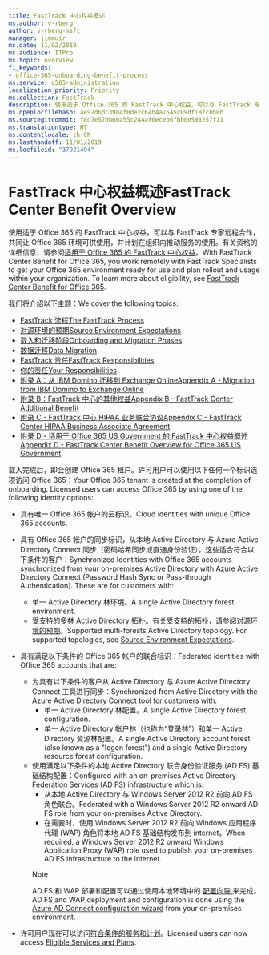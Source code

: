 ```yaml
---
title: FastTrack 中心权益概述
ms.author: v-rberg
author: v-rberg-msft
manager: jimmuir
ms.date: 11/02/2019
ms.audience: ITPro
ms.topic: overview
f1_keywords:
- office-365-onboarding-benefit-process
ms.service: o365-administration
localization_priority: Priority
ms.collection: FastTrack
description: 使用适于 Office 365 的 FastTrack 中心权益，可以与 FastTrack 专家远程合作，共同让 Office 365 环境可供使用，并计划在组织内推动服务的使用。有关资格的详细信息，请参阅适用于 Office 365 的 FastTrack 中心权益。
ms.openlocfilehash: ae92d6dc3984f0de2c64b4a7545c09df18fcbb8b
ms.sourcegitcommit: f8d7e570b60a55c244af0eceb6fbb0e591257f11
ms.translationtype: HT
ms.contentlocale: zh-CN
ms.lasthandoff: 11/01/2019
ms.locfileid: "37921494"
---
```

# <a name="fasttrack-center-benefit-overview"></a><span data-ttu-id="74a44-104">FastTrack 中心权益概述</span><span class="sxs-lookup"><span data-stu-id="74a44-104">FastTrack Center Benefit Overview</span></span>

<span data-ttu-id="74a44-p102">使用适于 Office 365 的 FastTrack 中心权益，可以与 FastTrack 专家远程合作，共同让 Office 365 环境可供使用，并计划在组织内推动服务的使用。有关资格的详细信息，请参阅[适用于 Office 365 的 FastTrack 中心权益](O365-fasttrack-benefit-for-office-365.md)。</span><span class="sxs-lookup"><span data-stu-id="74a44-p102">With FastTrack Center Benefit for Office 365, you work remotely with FastTrack Specialists to get your Office 365 environment ready for use and plan rollout and usage within your organization. To learn more about eligibility, see [FastTrack Center Benefit for Office 365](O365-fasttrack-benefit-for-office-365.md).</span></span>
  
<span data-ttu-id="74a44-107">我们将介绍以下主题：</span><span class="sxs-lookup"><span data-stu-id="74a44-107">We cover the following topics:</span></span>
- [<span data-ttu-id="74a44-108">FastTrack 流程</span><span class="sxs-lookup"><span data-stu-id="74a44-108">The FastTrack Process</span></span>](O365-fasttrack-process.md) 
- [<span data-ttu-id="74a44-109">对源环境的预期</span><span class="sxs-lookup"><span data-stu-id="74a44-109">Source Environment Expectations</span></span>](O365-source-environment-expectations.md)
- [<span data-ttu-id="74a44-110">载入和迁移阶段</span><span class="sxs-lookup"><span data-stu-id="74a44-110">Onboarding and Migration Phases</span></span>](O365-onboarding-and-migration.md)
- [<span data-ttu-id="74a44-111">数据迁移</span><span class="sxs-lookup"><span data-stu-id="74a44-111">Data Migration</span></span>](O365-data-migration.md)
- [<span data-ttu-id="74a44-112">FastTrack 责任</span><span class="sxs-lookup"><span data-stu-id="74a44-112">FastTrack Responsibilities</span></span>](O365-fasttrack-responsibilities.md)
- [<span data-ttu-id="74a44-113">你的责任</span><span class="sxs-lookup"><span data-stu-id="74a44-113">Your Responsibilities</span></span>](O365-your-responsibilities.md) 
- [<span data-ttu-id="74a44-114">附录 A：从 IBM Domino 迁移到 Exchange Online</span><span class="sxs-lookup"><span data-stu-id="74a44-114">Appendix A - Migration from IBM Domino to Exchange Online</span></span>](O365-from-ibm-domino-to-exchange-online.md)
- [<span data-ttu-id="74a44-115">附录 B：FastTrack 中心的其他权益</span><span class="sxs-lookup"><span data-stu-id="74a44-115">Appendix B - FastTrack Center Additional Benefit</span></span>](O365-fasttrack-additional-benefits.md)
- [<span data-ttu-id="74a44-116">附录 C - FastTrack 中心 HIPAA 业务联合协议</span><span class="sxs-lookup"><span data-stu-id="74a44-116">Appendix C - FastTrack Center HIPAA Business Associate Agreement</span></span>](O365-hipaa-business-associate-agreement.md)
- [<span data-ttu-id="74a44-117">附录 D - 适用于 Office 365 US Government 的 FastTrack 中心权益概述</span><span class="sxs-lookup"><span data-stu-id="74a44-117">Appendix D - FastTrack Center Benefit Overview for Office 365 US Government</span></span>](US-Gov-appendix-overview.md)
    
<span data-ttu-id="74a44-p103">载入完成后，即会创建 Office 365 租户。许可用户可以使用以下任何一个标识选项访问 Office 365：</span><span class="sxs-lookup"><span data-stu-id="74a44-p103">Your Office 365 tenant is created at the completion of onboarding. Licensed users can access Office 365 by using one of the following identity options:</span></span>
- <span data-ttu-id="74a44-120">具有唯一 Office 365 帐户的云标识。</span><span class="sxs-lookup"><span data-stu-id="74a44-120">Cloud identities with unique Office 365 accounts.</span></span>
- <span data-ttu-id="74a44-p104">具有 Office 365 帐户的同步标识，从本地 Active Directory 与 Azure Active Directory Connect 同步（密码哈希同步或直通身份验证）。这些适合符合以下条件的客户：</span><span class="sxs-lookup"><span data-stu-id="74a44-p104">Synchronized Identities with Office 365 accounts synchronized from your on-premises Active Directory with Azure Active Directory Connect (Password Hash Sync or Pass-through Authentication). These are for customers with:</span></span>
  - <span data-ttu-id="74a44-123">单一 Active Directory 林环境。</span><span class="sxs-lookup"><span data-stu-id="74a44-123">A single Active Directory forest environment.</span></span>
  - <span data-ttu-id="74a44-p105">受支持的多林 Active Directory 拓扑。有关受支持的拓扑，请参阅[对源环境的预期](O365-source-environment-expectations.md)。</span><span class="sxs-lookup"><span data-stu-id="74a44-p105">Supported multi-forests Active Directory topology. For supported topologies, see [Source Environment Expectations](O365-source-environment-expectations.md).</span></span>
- <span data-ttu-id="74a44-126">具有满足以下条件的 Office 365 帐户的联合标识：</span><span class="sxs-lookup"><span data-stu-id="74a44-126">Federated identities with Office 365 accounts that are:</span></span>
  - <span data-ttu-id="74a44-127">为具有以下条件的客户从 Active Directory 与 Azure Active Directory Connect 工具进行同步：</span><span class="sxs-lookup"><span data-stu-id="74a44-127">Synchronized from Active Directory with the Azure Active Directory Connect tool for customers with:</span></span>
      - <span data-ttu-id="74a44-128">单一 Active Directory 林配置。</span><span class="sxs-lookup"><span data-stu-id="74a44-128">A single Active Directory forest configuration.</span></span>
      - <span data-ttu-id="74a44-129">单一 Active Directory 帐户林（也称为“登录林”）和单一 Active Directory 资源林配置。</span><span class="sxs-lookup"><span data-stu-id="74a44-129">A single Active Directory account forest (also known as a "logon forest") and a single Active Directory resource forest configuration.</span></span>
  - <span data-ttu-id="74a44-130">使用满足以下条件的本地 Active Directory 联合身份验证服务 (AD FS) 基础结构配置：</span><span class="sxs-lookup"><span data-stu-id="74a44-130">Configured with an on-premises Active Directory Federation Services (AD FS) infrastructure which is:</span></span>
      - <span data-ttu-id="74a44-131">从本地 Active Directory 与 Windows Server 2012 R2 前向 AD FS 角色联合。</span><span class="sxs-lookup"><span data-stu-id="74a44-131">Federated with a Windows Server 2012 R2 onward AD FS role from your on-premises Active Directory.</span></span>
      - <span data-ttu-id="74a44-132">在需要时，使用 Windows Server 2012 R2 前向 Windows 应用程序代理 (WAP) 角色将本地 AD FS 基础结构发布到 internet。</span><span class="sxs-lookup"><span data-stu-id="74a44-132">When required, a Windows Server 2012 R2 onward Windows Application Proxy (WAP) role used to publish your on-premises AD FS infrastructure to the internet.</span></span>
    > [!NOTE]
    > <span data-ttu-id="74a44-133">AD FS 和 WAP 部署和配置可以通过使用本地环境中的 [ 配置向导 ](https://go.microsoft.com/fwlink/?linkid=844794)来完成。</span><span class="sxs-lookup"><span data-stu-id="74a44-133">AD FS and WAP deployment and configuration is done using the [Azure AD Connect configuration wizard](https://go.microsoft.com/fwlink/?linkid=844794) from your on-premises environment.</span></span> 
  
- <span data-ttu-id="74a44-134">许可用户现在可以访问[符合条件的服务和计划](M365-eligible-services-and-plans.md)。</span><span class="sxs-lookup"><span data-stu-id="74a44-134">Licensed users can now access [Eligible Services and Plans](M365-eligible-services-and-plans.md).</span></span>
    

 
